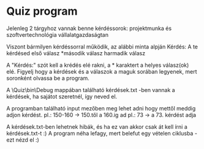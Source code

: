 #  Quiz program

Jelenleg 2 tárgyhoz vannak benne kérdéssorok:
projektmunka és szoftvertechnológia
vállalatgazdaságtan

Viszont bármilyen kérdéssorral működik, az alábbi minta alpján
Kérdés: A te kérdésed
első válasz
\*második válasz
harmadik válasz

A "Kérdés:" szót kell a krédés elé rakni, a * karaktert a helyes válasz(ok) elé.
Figyelj hogy a kérdések és a válaszok a maguk sorában legyenek, mert soronként olvassa be a program.

A \Quiz\bin\Debug mappában található kérdések.txt -ben vannak a kérdések, ha sajátot szeretnél, így neved el.

A programban található input mezőben meg lehet adni hogy mettől meddig adjon kérdést. 
pl.: 150-160 -> 150.től a 160.ig ad
pl.: 73 -> a 73. kérdést adja

A kérdések.txt-ben lehetnek hibák, és ha ez van akkor csak át kell írni a kérdések.txt-t :)
A program néha lefagy, mert belefut egy vételen ciklusba - ezt nézd el :)
